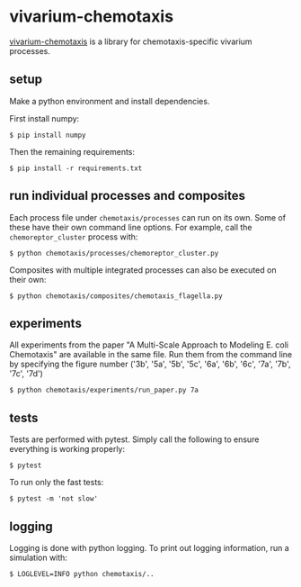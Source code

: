 # vivarium-chemotaxis

[vivarium-chemotaxis](https://github.com/vivarium-collective/vivarium-chemotaxis) is a library for chemotaxis-specific
vivarium processes.

## setup
Make a python environment and install dependencies. 

First install numpy:
```
$ pip install numpy
```

Then the remaining requirements:
```
$ pip install -r requirements.txt
```

## run individual processes and composites
Each process file under `chemotaxis/processes` can run on its own. Some of these have their own command line options.
For example, call the `chemoreptor_cluster` process with:
```
$ python chemotaxis/processes/chemoreptor_cluster.py
```

Composites with multiple integrated processes can also be executed on their own:
```
$ python chemotaxis/composites/chemotaxis_flagella.py
```

## experiments
All experiments from the paper "A Multi-Scale Approach to Modeling E. coli Chemotaxis" are available in the same file.
Run them from the command line by specifying the figure number ('3b', '5a', '5b', '5c', '6a', '6b', '6c', '7a', '7b', '7c', '7d')
```
$ python chemotaxis/experiments/run_paper.py 7a
``` 

## tests
Tests are performed with pytest. Simply call the following to ensure everything is working properly:
```
$ pytest
```

To run only the fast tests:
```
$ pytest -m 'not slow'
```

## logging
Logging is done with python logging. To print out logging information, run a simulation with:
```
$ LOGLEVEL=INFO python chemotaxis/..
```